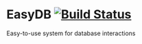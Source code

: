 # EasyDB [![Build Status](https://travis-ci.com/LorgeN/EasyDB.svg?token=Czruy3rBfriePkLQmxtX&branch=master)](https://travis-ci.com/LorgeN/EasyDB)

                
Easy-to-use system for database interactions
